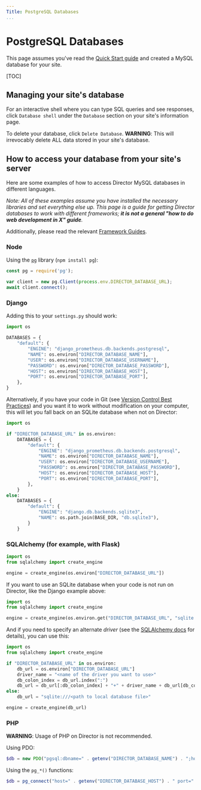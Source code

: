 ```yaml
---
Title: PostgreSQL Databases
...
```


# PostgreSQL Databases

This page assumes you've read the [Quick Start guide](quick-start.md) and created a MySQL database for your site.

[TOC]

## Managing your site's database

For an interactive shell where you can type SQL queries and see responses, click `Database shell` under the `Database` section on your site's information page.

To delete your database, click `Delete Database`. **WARNING**: This will irrevocably delete ALL data stored in your site's database.

## How to access your database from your site's server

Here are some examples of how to access Director MySQL databases in different languages.

*Note: All of these examples assume you have installed the necessary libraries and set everything else up. This page is a guide for getting Director databases to work with different frameworks; **it is not a general "how to do web development in X" guide**.*

Additionally, please read the relevant [Framework Guides](../framework-guides).

### Node

Using the [`pg`](https://github.com/brianc/node-postgres) library (`npm install pg`):

```javascript
const pg = require('pg');

var client = new pg.Client(process.env.DIRECTOR_DATABASE_URL);
await client.connect();
```

### Django

Adding this to your `settings.py` should work:

```python
import os

DATABASES = {
    "default": {
        "ENGINE": "django_prometheus.db.backends.postgresql",
        "NAME": os.environ["DIRECTOR_DATABASE_NAME"],
        "USER": os.environ["DIRECTOR_DATABASE_USERNAME"],
        "PASSWORD": os.environ["DIRECTOR_DATABASE_PASSWORD"],
        "HOST": os.environ["DIRECTOR_DATABASE_HOST"],
        "PORT": os.environ["DIRECTOR_DATABASE_PORT"],
    },
}
```

Alternatively, if you have your code in Git (see [Version Control Best Practices](../best-practicies/version-control.md)) and you want it to work without modification on your computer, this will let you fall back on an SQLite database when not on Director:

```python
import os

if "DIRECTOR_DATABASE_URL" in os.environ:
    DATABASES = {
        "default": {
            "ENGINE": "django_prometheus.db.backends.postgresql",
            "NAME": os.environ["DIRECTOR_DATABASE_NAME"],
            "USER": os.environ["DIRECTOR_DATABASE_USERNAME"],
            "PASSWORD": os.environ["DIRECTOR_DATABASE_PASSWORD"],
            "HOST": os.environ["DIRECTOR_DATABASE_HOST"],
            "PORT": os.environ["DIRECTOR_DATABASE_PORT"],
        },
    }
else:
    DATABASES = {
        "default": {
            "ENGINE": "django.db.backends.sqlite3",
            "NAME": os.path.join(BASE_DIR, "db.sqlite3"),
        }
    }
```

### SQLAlchemy (for example, with Flask)

```python
import os
from sqlalchemy import create_engine

engine = create_engine(os.environ["DIRECTOR_DATABASE_URL"])
```

If you want to use an SQLite database when your code is not run on Director, like the Django example above:

```python
import os
from sqlalchemy import create_engine

engine = create_engine(os.environ.get("DIRECTOR_DATABASE_URL", "sqlite:///<path to local database file>"))
```

And if you need to specify an alternate *driver* (see the [SQLAlchemy docs](https://docs.sqlalchemy.org) for details), you can use this:

```python
import os
from sqlalchemy import create_engine

if "DIRECTOR_DATABASE_URL" in os.environ:
    db_url = os.environ["DIRECTOR_DATABASE_URL"]
    driver_name = "<name of the driver you want to use>"
    db_colon_index = db_url.index(":")
    db_url = db_url[:db_colon_index] + "+" + driver_name + db_url[db_colon_index:]
else:
    db_url = "sqlite:///<path to local database file>"

engine = create_engine(db_url)
```

### PHP

**WARNING**: Usage of PHP on Director is not recommended.

Using PDO:

```php
$db = new PDO("pgsql:dbname=" . getenv("DIRECTOR_DATABASE_NAME") . ";host=" . getenv("DIRECTOR_DATABASE_HOST") . ";port=" . getenv("DIRECTOR_DATABASE_PORT"), getenv("DIRECTOR_DATABASE_USERNAME"), getenv("DIRECTOR_DATABASE_PASSWORD"));
```

Using the `pg_*()` functions:

```php
$db = pg_connect("host=" . getenv("DIRECTOR_DATABASE_HOST") . " port=" . getenv("DIRECTOR_DATABASE_PORT") . " user=" . getenv("DIRECTOR_DATABASE_USERNAME") . " password=" . getenv("DIRECTOR_DATABASE_PASSWORD") . " dbname=" . getenv("DIRECTOR_DATABASE_NAME"));
```

